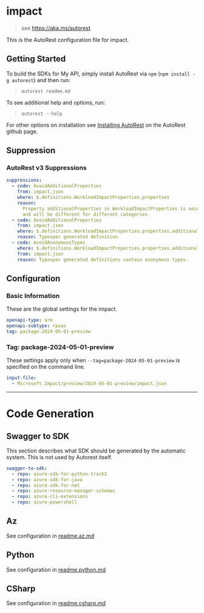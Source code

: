 # impact

> see https://aka.ms/autorest

This is the AutoRest configuration file for impact.

## Getting Started

To build the SDKs for My API, simply install AutoRest via `npm` (`npm install -g autorest`) and then run:

> `autorest readme.md`

To see additional help and options, run:

> `autorest --help`

For other options on installation see [Installing AutoRest](https://aka.ms/autorest/install) on the AutoRest github page.

## Suppression

### AutoRest v3 Suppressions

```yaml
suppressions:
  - code: AvoidAdditionalProperties
    from: impact.json
    where: $.definitions.WorkloadImpactProperties.properties
    reason:
      Property additionalProperties in WorkloadImpactProperties is necessary to be dynamic since it contains metadata
      and will be different for different categories
  - code: AvoidAdditionalProperties
    from: impact.json
    where: $.definitions.WorkloadImpactProperties.properties.additionalProperties
    reason: Typespec generated definition
  - code: AvoidAnonymousTypes
    where: $.definitions.WorkloadImpactProperties.properties.additionalProperties 
    from: impact.json
    reason: Typespec generated definitions contain anonymous types.
```

## Configuration

### Basic Information

These are the global settings for the impact.

```yaml
openapi-type: arm
openapi-subtype: rpaas
tag: package-2024-05-01-preview
```

### Tag: package-2024-05-01-preview

These settings apply only when `--tag=package-2024-05-01-preview` is specified on the command line.

```yaml $(tag) == 'package-2024-05-01-preview'
input-file:
  - Microsoft.Impact/preview/2024-05-01-preview/impact.json
```

---

# Code Generation

## Swagger to SDK

This section describes what SDK should be generated by the automatic system.
This is not used by Autorest itself.

```yaml $(swagger-to-sdk)
swagger-to-sdk:
  - repo: azure-sdk-for-python-track2
  - repo: azure-sdk-for-java
  - repo: azure-sdk-for-net
  - repo: azure-resource-manager-schemas
  - repo: azure-cli-extensions
  - repo: azure-powershell
```

## Az

See configuration in [readme.az.md](./readme.az.md)

## Python

See configuration in [readme.python.md](./readme.python.md)

## CSharp

See configuration in [readme.csharp.md](./readme.csharp.md)
